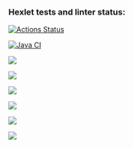 ### Hexlet tests and linter status:
[![Actions Status](https://github.com/anasasiia/java-project-71/workflows/hexlet-check/badge.svg)](https://github.com/anasasiia/java-project-71/actions)

[![Java CI](https://github.com/anasasiia/java-project-71/actions/workflows/java-ci.yml/badge.svg?branch=main)](https://github.com/anasasiia/java-project-71/actions/workflows/java-ci.yml)

<a href="https://codeclimate.com/github/anasasiia/java-project-71/maintainability"><img src="https://api.codeclimate.com/v1/badges/6fd34ed228ced1a00f24/maintainability" /></a>

<a href="https://codeclimate.com/github/anasasiia/java-project-71/test_coverage"><img src="https://api.codeclimate.com/v1/badges/6fd34ed228ced1a00f24/test_coverage" /></a>

<a href="https://asciinema.org/a/rMYFISf6s6q5ojBcsgn2MAe5h" target="_blank"><img src="https://asciinema.org/a/rMYFISf6s6q5ojBcsgn2MAe5h.svg" /></a>

<a href="https://asciinema.org/a/JVnUoo5U7EoVyyj6EhRTHunNb" target="_blank"><img src="https://asciinema.org/a/JVnUoo5U7EoVyyj6EhRTHunNb.svg" /></a>

<a href="https://asciinema.org/a/4RaB8CmMeihwC9ZFHnP611IUI" target="_blank"><img src="https://asciinema.org/a/4RaB8CmMeihwC9ZFHnP611IUI.svg" /></a>

<a href="https://asciinema.org/a/BcE06ElFVItCneg3uPxq1f8GK" target="_blank"><img src="https://asciinema.org/a/BcE06ElFVItCneg3uPxq1f8GK.svg" /></a>



